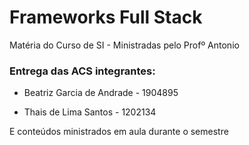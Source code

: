 # Frameworks Full Stack
 Matéria do Curso de SI - Ministradas pelo Profº Antonio

### Entrega das ACS integrantes:

- Beatriz Garcia de Andrade - 1904895

- Thais de Lima Santos - 1202134


E conteúdos ministrados em aula durante o semestre
